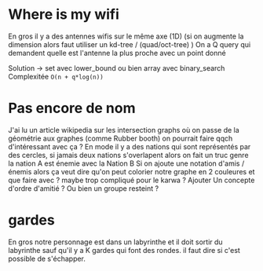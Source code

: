 # Where is my wifi
En gros il y a des antennes wifis sur le même axe (1D) (si on augmente la dimension alors faut utiliser un kd-tree / (quad/oct-tree) )
On a Q query qui demandent quelle est l'antenne la plus proche avec un point donné

Solution -> set avec lower_bound ou bien array avec binary_search
Complexitée `O(n + q*log(n))`

# Pas encore de nom
J'ai lu un article wikipedia sur les intersection graphs où on passe de la géométrie aux graphes (comme Rubber booth) on pourrait faire qqch d'intéressant avec ça ? 
En mode il y a des nations qui sont représentés par des cercles, si jamais deux nations s'overlapent alors on fait un truc genre la nation A est énemie avec la Nation B
Si on ajoute une notation d'amis / énemis alors ça veut dire qu'on peut colorier notre graphe en 2 couleures et que faire avec ? maybe trop compliqué pour le karwa ? 
Ajouter Un concepte d'ordre d'amitié ? Ou bien un groupe resteint ?

# gardes 

En gros notre personnage est dans un labyrinthe et il doit sortir du labyrinthe sauf qu'il y a K gardes qui font des rondes. il faut dire si c'est possible de s'échapper.